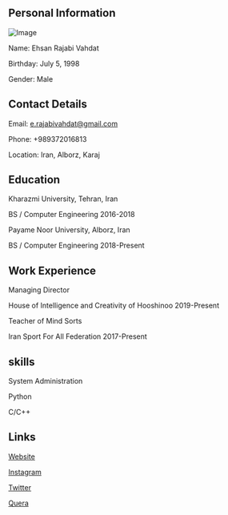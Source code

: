 ## Personal Information
![Image](https://www.google.com/url?sa=i&url=https%3A%2F%2Fwww.picuki.com%2Fprofile%2Fehsanrajabivahdat&psig=AOvVaw2aSke-N_G4jczvGvgqpC5A&ust=1596734294296000&source=images&cd=vfe&ved=0CAIQjRxqFwoTCIiCnfrIhOsCFQAAAAAdAAAAABAD)

Name: Ehsan Rajabi Vahdat

Birthday: July 5, 1998

Gender: Male

## Contact Details
Email: e.rajabivahdat@gmail.com

Phone: +989372016813

Location: Iran, Alborz, Karaj

## Education
Kharazmi University, Tehran, Iran

BS / Computer Engineering 2016-2018

Payame Noor University, Alborz, Iran

BS / Computer Engineering 2018-Present

## Work Experience
Managing Director

House of Intelligence and Creativity of Hooshinoo 2019-Present

Teacher of Mind Sorts

Iran Sport For All Federation 2017-Present

## skills
System Administration

Python

C/C++

## Links
[Website](http://ehsanrajabivahdat.ir)

[Instagram](http://instagram.com/ehsanrajabivahdat)

[Twitter](http://twitter.com/rajabivahdat)

[Quera](https://quera.ir/profile/ehsan.rubikk2020)
